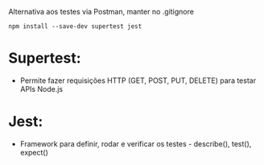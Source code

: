 Alternativa aos testes via Postman, manter no .gitignore

`npm install --save-dev supertest jest`
# Supertest:
  - Permite fazer requisições HTTP (GET, POST, PUT, DELETE) para testar APIs Node.js
# Jest: 
  - Framework para definir, rodar e verificar os testes - describe(), test(), expect()


